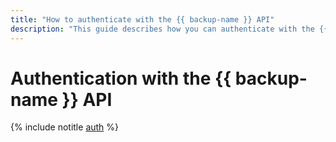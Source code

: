 ```yaml
---
title: "How to authenticate with the {{ backup-name }} API"
description: "This guide describes how you can authenticate with the {{ backup-name }} API."
---
```


# Authentication with the {{ backup-name }} API

{% include notitle [auth](../../../_includes/authentication.md) %}

